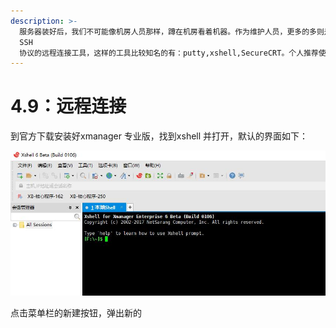 ```yaml
---
description: >-
  服务器装好后，我们不可能像机房人员那样，蹲在机房看着机器。作为维护人员，更多的多则是使用远程工具去连接服务器，进行日常的维护工作。所以，我们就需要支持
  SSH
  协议的远程连接工具，这样的工具比较知名的有：putty,xshell,SecureCRT。个人推荐使用xshell,官方网址：https://www.netsarang.com/news/ver6_beta_release.html
---
```


# 4.9：远程连接

到官方下载安装好xmanager 专业版，找到xshell 并打开，默认的界面如下：

![](../.gitbook/assets/20180412153153.jpg)

点击菜单栏的新建按钮，弹出新的


